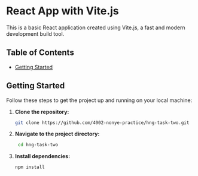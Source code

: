 # React App with Vite.js

This is a basic React application created using Vite.js, a fast and modern development build tool.

## Table of Contents

- [Getting Started](#getting-started)

## Getting Started

Follow these steps to get the project up and running on your local machine:

1. **Clone the repository:**

   ```bash
   git clone https://github.com/4002-nonye-practice/hng-task-two.git

   ```

2. **Navigate to the project directory:**
   ```bash
    cd hng-task-two
   ```
3. **Install dependencies:**
   ```bash
   npm install
   ```
